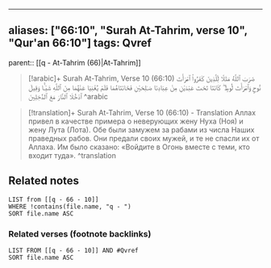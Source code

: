 
---
aliases: ["66:10", "Surah At-Tahrim, verse 10", "Qur'an 66:10"]
tags: Qvref
---

parent:: [[q - At-Tahrim (66)|At-Tahrim]]

> [!arabic]+ Surah At-Tahrim, Verse 10 (66:10)
> <span class="quran-arabic">ضَرَبَ ٱللَّهُ مَثَلًا لِّلَّذِينَ كَفَرُوا۟ ٱمْرَأَتَ نُوحٍ وَٱمْرَأَتَ لُوطٍ ۖ كَانَتَا تَحْتَ عَبْدَيْنِ مِنْ عِبَادِنَا صَـٰلِحَيْنِ فَخَانَتَاهُمَا فَلَمْ يُغْنِيَا عَنْهُمَا مِنَ ٱللَّهِ شَيْـًٔا وَقِيلَ ٱدْخُلَا ٱلنَّارَ مَعَ ٱلدَّٰخِلِينَ</span>
^arabic

> [!translation]+ Surah At-Tahrim, Verse 10 (66:10) - Translation
> Аллах привел в качестве примера о неверующих жену Нуха (Ноя) и жену Лута (Лота). Обе были замужем за рабами из числа Наших праведных рабов. Они предали своих мужей, и те не спасли их от Аллаха. Им было сказано: «Войдите в Огонь вместе с теми, кто входит туда».
^translation



## Related notes
```dataview
LIST from [[q - 66 - 10]]
WHERE !contains(file.name, "q - ")
SORT file.name ASC
```

### Related verses (footnote backlinks)
```dataview
LIST FROM [[q - 66 - 10]] AND #Qvref
SORT file.name ASC
```

